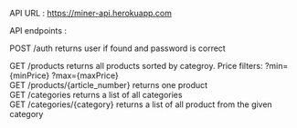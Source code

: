 API URL : https://miner-api.herokuapp.com

API endpoints : <br>

POST /auth returns user if found and password is correct <br>

GET /products returns all products sorted by categroy. Price filters: ?min={minPrice} ?max={maxPrice} <br>
GET /products/{article_number} returns one product <br>
GET /categories returns a list of all categories <br>
GET /categories/{category} returns a list of all product from the given category
